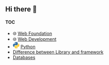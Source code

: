 ## Hi there 👋



#### TOC
- 🌐 [Web Foundation](https://github.com/shanreed25/Web-Foundation)
- 🌐 [Web Development](https://github.com/shanreed25/Web-Development)
- <img src="https://github.com/shanreed25/Web-Foundation/blob/main/WebConcepts/assets/python.png" alt="python symbol" style="width:20px; height:20px;"/> [Python](https://github.com/shanreed25/Python)
- [Difference between Library and framework](https://medium.com/@feruzTeame/difference-between-library-and-framework-d4c255579bee)
- [Databases](https://github.com/shanreed25/Database)
<!--
**shanreed25/shanreed25** is a ✨ _special_ ✨ repository because its `README.md` (this file) appears on your GitHub profile.

Here are some ideas to get you started:

- 🔭 I’m currently working on ...
- 🌱 I’m currently learning ...
- 👯 I’m looking to collaborate on ...
- 🤔 I’m looking for help with ...
- 💬 Ask me about ...
- 📫 How to reach me: ...
- 😄 Pronouns: ...
- ⚡ Fun fact: ...
-->
